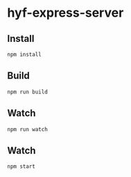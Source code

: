 # hyf-express-server

## Install

    npm install

## Build

    npm run build

## Watch

    npm run watch

## Watch

    npm start